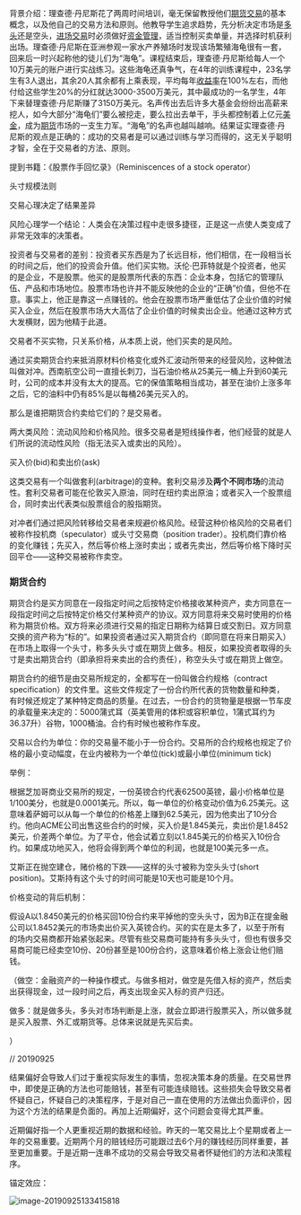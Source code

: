 背景介绍：理查德·丹尼斯花了两周时间培训，毫无保留教授他们[期货交易](https://baike.baidu.com/item/期货交易)的基本概念，以及他自己的交易方法和原则。他教导学生追求趋势，先分析决定市场是[多头](https://baike.baidu.com/item/多头)还是空头，[进场交易](https://baike.baidu.com/item/进场交易/5599392)时必须做好[资金管理](https://baike.baidu.com/item/资金管理)，适当控制买卖单量，并选择时机获利出场。理查德·丹尼斯在亚洲参观一家水产养殖场时发现该场繁殖海龟很有一套，回来后一时兴起称他的徒儿们为“海龟”。课程结束后，理查德·丹尼斯给每人一个10万美元的账户进行实战练习。这些海龟还真争气，在4年的训练课程中，23名学生有3人退出，其余20人其余都有上乘表现，平均每年[收益率](https://baike.baidu.com/item/收益率)在100%左右，而他付给这些学生20%的分红就达3000-3500万美元，其中最成功的一名学生，4年下来替理查德·丹尼斯赚了3150万美元。名声传出去后许多大基金会纷纷出高薪来挖人，如今大部分“海龟们”要么被挖走，要么拉出去单干，手头都控制着上亿元[美金](https://baike.baidu.com/item/美金/4309458)，成为[期货](https://baike.baidu.com/item/期货)市场的一支生力军。“海龟”的名声也越叫越响。结果证实理查德·丹尼斯的观点是正确的：成功的交易者是可以通过训练与学习而得的，这无关乎聪明才智，全在于交易者的方法、原则。



提到书籍：《股票作手回忆录》（Reminiscences of a stock operator）

头寸规模法则

交易心理决定了结果差异

风险心理学一个结论：人类会在决策过程中走很多捷径，正是这一点使人类变成了非常无效率的决策者。

投资者与交易者的差别：投资者买东西是为了长远目标，他们相信，在一段相当长的时间之后，他们的投资会升值。他们买实物。沃伦·巴菲特就是个投资者，他买的是企业，不是股票。他买的是股票所代表的东西：企业本身，包括它的管理队伍、产品和市场地位。股票市场也许并不能反映他的企业的“正确”价值，但他不在意。事实上，他正是靠这一点赚钱的。他会在股票市场严重低估了企业价值的时候买入企业，然后在股票市场大大高估了企业价值的时候卖出企业。他通过这种方式大发横财，因为他精于此道。

交易者不买实物，只关系价格，从本质上说，他们买卖的是风险。



通过买卖期货合约来抵消原材料价格变化或外汇波动所带来的经营风险，这种做法叫做对冲。西南航空公司一直擅长刺刀，当石油价格从25美元一桶上升到60美元时，公司的成本并没有太大的提高。它的保值策略相当成功，甚至在油价上涨多年之后，它的油料中仍有85%是以每桶26美元买入的。

那么是谁把期货合约卖给它们的？是交易者。



两大类风险：流动风险和价格风险。很多交易者是短线操作者，他们经营的就是人们所说的流动性风险（指无法买入或卖出的风险）。



买入价(bid)和卖出价(ask)



这类交易有一个叫做套利(arbitrage)的变种。套利交易涉及**两个不同市场**的流动性。套利交易者可能在伦敦买入原油，同时在纽约卖出原油；或者买入一个股票组合，同时卖出代表类似股票组合的股指期货。



对冲者们通过把风险转移给交易者来规避价格风险。经营这种价格风险的交易者们被称作投机商（speculator）或头寸交易商（position trader）。投机商们靠价格的变化赚钱；先买入，然后等价格上涨时卖出；或者先卖出，然后等价格下降时买回平仓——这种交易被称作卖空。



### 期货合约

期货合约是买方同意在一段指定时间之后按特定价格接收某种资产，卖方同意在一段指定时间之后按特定价格交付某种资产的协议。双方同意将来交易时使用的价格称为期货价格。双方将来必须进行交易的指定日期称为结算日或交割日。双方同意交换的资产称为“标的”。如果投资者通过买入期货合约（即同意在将来日期买入）在市场上取得一个头寸，称多头头寸或在期货上做多。相反，如果投资者取得的头寸是卖出期货合约（即承担将来卖出的合约责任），称空头头寸或在期货上做空。





期货合约的细节是由交易所规定的，全都写在一份叫做合约规格（contract specification）的文件里。这些文件规定了一份合约所代表的货物数量和种类，有时候还规定了某种特定商品的质量。在过去，一份合约的货物量是根据一节车皮的承载量来决定的：5000蒲式耳（英美管用的体积或容积单位，1蒲式耳约为36.37升）谷物，1000桶油。合约有时候也被称作车皮。



交易以合约为单位：你的交易量不能小于一份合约。交易所的合约规格也规定了价格的最小变动幅度，在业内被称为一个单位(tick)或最小单位(minimum tick)

举例：

根据芝加哥商业交易所的规定，一份英镑合约代表62500英镑，最小价格单位是1/100美分，也就是0.0001美元。所以，每一单位的价格变动价值为6.25美元。这意味着萨姆可以从每一个单位的价格差上赚到62.5美元，因为他卖出了10分合约。他向ACME公司出售这些合约的时候，买入价是1.845美元，卖出价是1.8452美元，价差两个单位。为了平仓，他会试着立刻以1.845美元的价格买入10份合约。如果成功地买入，他将会得到两个单位的利润，也就是100美元多一点。

艾斯正在抛空建仓，赌价格的下跌——这样的头寸被称为空头头寸(short position)。艾斯持有这个头寸的时间可能是10天也可能是10个月。





价格变动的背后机制：

假设A以1.8450美元的价格买回10份合约来平掉他的空头头寸，因为B正在提金融公司以1.8452美元的市场卖出价买入英镑合约。买的实在是太多了，以至于所有的场内交易商都开始紧张起来。尽管有些交易商可能持有多头头寸，但也有很多交易商可能已经卖空10份、20份甚至是100份合约，这意味着价格上涨会让他们赔钱。

（做空：金融资产的一种操作模式。与做多相对，做空是先借入标的资产，然后卖出获得现金，过一段时间之后，再支出现金买入标的资产归还。

做多：就是做多头，多头对市场判断是上涨，就会立即进行股票买入，所以做多就是买入股票、外汇或期货等。总体来说就是先买后卖。

）





// 20190925

结果偏好会导致人们过于重视实际发生的事情，忽视决策本身的质量。在交易世界中，即使是正确的方法也可能赔钱，甚至有可能连续赔钱。这些损失会导致交易者怀疑自己，怀疑自己的决策程序，于是对自己一直在使用的方法做出负面评价，因为这个方法的结果是负面的。再加上近期偏好，这个问题会变得尤其严重。



近期偏好指一个人更重视近期的数据和经验。昨天的一笔交易比上个星期或者上一年的交易重要。近期两个月的赔钱经历可能跟过去6个月的赚钱经历同样重要，甚至更加重要。于是近期一连串不成功的交易会导致交易者怀疑他们的方法和决策程序。



锚定效应：

![image-20190925133415818](/Users/oker/Documents/读书笔记/海龟交易法则/wayOfTheTrutle/assets/image-20190925133415818.png)